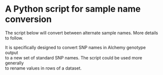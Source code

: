 # A Python script for sample name conversion

The script below will convert between alternate sample names. More details to follow. 

It is specifically designed to convert SNP names in Alchemy genotype output \
to a new set of standard SNP names. The script could be used more generally \
to rename values in rows of a dataset.




